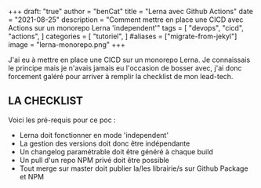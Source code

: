 +++
draft: "true"
author = "benCat"
title = "Lerna avec Github Actions"
date = "2021-08-25"
description = "Comment mettre en place une CICD avec Actions sur un monorepo Lerna 'independent'"
tags = [
    "devops",
    "cicd",
    "actions",
]
categories = [
    "tutoriel",
]
#aliases = ["migrate-from-jekyl"]
image = "lerna-monorepo.png"
+++

J'ai eu à mettre en place une CICD sur un monorepo Lerna.
Je connaissais le principe mais je n'avais jamais eu l'occasion de bosser avec, j'ai donc forcement galéré pour arriver à remplir la checklist de mon lead-tech.

## LA CHECKLIST

Voici les pré-requis pour ce poc :
- Lerna doit fonctionner en mode 'independent'
- La gestion des versions doit donc être indépendante
- Un changelog paramétrable doit être généré à chaque build
- Un pull d'un repo NPM privé doit être possible
- Tout merge sur master doit publier la/les librairie/s sur Github Package et NPM
